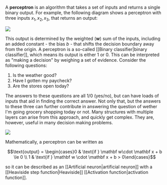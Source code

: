 A **perceptron** is an algorithm that takes a set of inputs and returns a single binary output. For example, the following diagram shows a perceptron with three inputs $x_1, x_2, x_3$, that returns an output:

![](http://neuralnetworksanddeeplearning.com/images/tikz0.png)

This output is determined by the weighted ($\mathbf w$) sum of the inputs, including an added constant - the bias $b$ - that shifts the decision boundary away from the origin. A perceptron is a so-called [[Binary classifier|binary classifier]], which means its output is either $1$ or $0$. This can be interpreted as "making a decision" by weighing a set of evidence. Consider the following questions:

1. Is the weather good?
2. Have I gotten my paycheck?
3. Are the stores open today?

The answers to these questions are all $1/0$ (yes/no), but can have loads of inputs that aid in finding the correct answer. Not only that, but the answers to these three can further contribute in answering the question of wether I'm going grocery shopping today or not. Many structures with multiple layers can arise from this approach, and quickly get complex. They are, however, useful in many decision making problems.

![](http://neuralnetworksanddeeplearning.com/images/tikz1.png)

Mathematically, a perceptron can be written as

$$\text{output} = \begin{cases}0 & \text{if } \mathbf w\cdot \mathbf x + b \le 0 \\ 1 & \text{if } \mathbf w \cdot \mathbf x + b > 0\end{cases}$$

so it can be described as an [[Artificial neuron|artificial neuron]] with a [[Heaviside step function|Heaviside]] [[Activation function|activation function]].